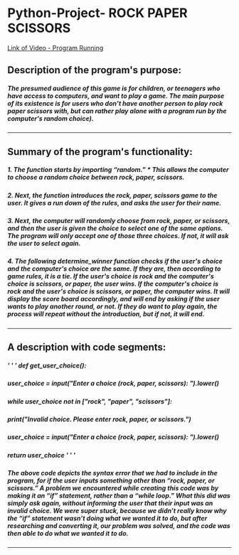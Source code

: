 # Python-Project- ROCK PAPER SCISSORS
[Link of Video - Program Running](https://drive.google.com/file/d/1nhUstwwuPlSxkA1hzbjwGpFb59yCVny4/view?usp=sharing)

## Description of the program's purpose:
##### The presumed audience of this game is for children, or teenagers who have access to computers, and want to play a game. The main purpose of its existence is for users who don’t have another person to play rock paper scissors with, but can rather play alone with a program run by the computer's random choice). 

*****

## Summary of the program's functionality:
##### 1. The function starts by importing “random.”  * This allows the computer to choose a random choice between rock, paper, scissors. 
##### 2. Next, the function introduces the rock, paper, scissors game to the user. It gives a run down of the rules, and asks the user for their name. 
##### 3. Next, the computer will randomly choose from rock, paper, or scissors, and then the user is given the choice to select one of the same options. The program will only accept one of those three choices. If not, it will ask the user to select again. 
##### 4. The following determine_winner function checks if the user's choice and the computer's choice are the same. If they are, then according to game rules, it is a tie. If the user's choice is rock and the computer's choice is scissors, or paper, the user wins. If the computer's choice is rock and the user's choice is scissors, or paper, the computer wins. It will display the score board accordingly, and will end by asking if the user wants to play another round, or not. If they do want to play again, the process will repeat without the introduction, but if not, it will end.

*****

## A description with code segments:

##### ' ' '  def get_user_choice():
##### user_choice = input("Enter a choice (rock, paper, scissors): ").lower()
##### while user_choice not in ["rock", "paper", "scissors"]:
##### print("Invalid choice. Please enter rock, paper, or scissors.")
#####  user_choice = input("Enter a choice (rock, paper, scissors): ").lower()
#####  return user_choice  ' ' ' 
  
##### The above code depicts the syntax error that we had to include in the program, for if the user inputs something other than “rock, paper, or scissors.” A problem we encountered while creating this code was by making it an “if” statement, rather than a “while loop.” What this did was simply ask again, without informing the user that their input was an invalid choice. We were super stuck, because we didn’t really know why the “if” statement wasn’t doing what we wanted it to do, but after researching and converting it, our problem was solved, and the code was then able to do what we wanted it to do. 

*****

